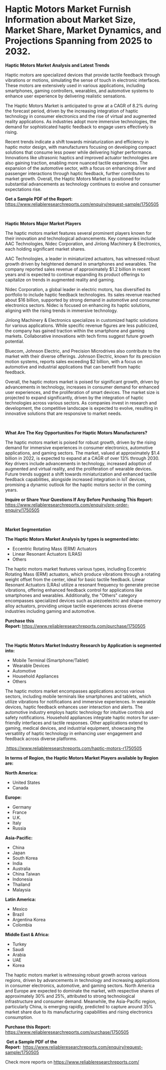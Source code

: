 <p><h1>Haptic Motors Market Furnish Information about Market Size, Market Share, Market Dynamics, and Projections Spanning from 2025 to 2032.</h1></p><p><strong>Haptic Motors Market Analysis and Latest Trends</strong></p>
<p><p>Haptic motors are specialized devices that provide tactile feedback through vibrations or motions, simulating the sense of touch in electronic interfaces. These motors are extensively used in various applications, including smartphones, gaming controllers, wearables, and automotive systems to enhance user experience by delivering realistic sensations. </p><p>The Haptic Motors Market is anticipated to grow at a CAGR of 8.2% during the forecast period, driven by the increasing integration of haptic technology in consumer electronics and the rise of virtual and augmented reality applications. As industries adopt more immersive technologies, the demand for sophisticated haptic feedback to engage users effectively is rising. </p><p>Recent trends indicate a shift towards miniaturization and efficiency in haptic motor design, with manufacturers focusing on developing compact solutions that consume less power while delivering higher performance. Innovations like ultrasonic haptics and improved actuator technologies are also gaining traction, enabling more nuanced tactile experiences. The expansion of the automotive sector, with a focus on enhancing driver and passenger interactions through haptic feedback, further contributes to market growth. Overall, the Haptic Motors Market is positioned for substantial advancements as technology continues to evolve and consumer expectations rise.</p></p>
<p><strong>Get a Sample PDF of the Report:&nbsp;</strong> <a href="https://www.reliableresearchreports.com/enquiry/request-sample/1750505?utm_campaign=2146&utm_medium=2&utm_source=Github&utm_content=ia&utm_term=11022025&utm_id=haptic-motors">https://www.reliableresearchreports.com/enquiry/request-sample/1750505</a></p>
<p>&nbsp;</p>
<p><strong>Haptic Motors Major Market Players</strong></p>
<p><p>The haptic motors market features several prominent players known for their innovation and technological advancements. Key companies include AAC Technologies, Nidec Corporation, and Jinlong Machinery & Electronics, each holding significant market shares.</p><p>AAC Technologies, a leader in miniaturized actuators, has witnessed robust growth driven by heightened demand in smartphones and wearables. The company reported sales revenue of approximately $1.2 billion in recent years and is expected to continue expanding its product offerings to capitalize on trends in augmented reality and gaming.</p><p>Nidec Corporation, a global leader in electric motors, has diversified its portfolio to include haptic feedback technologies. Its sales revenue reached about $16 billion, supported by strong demand in automotive and consumer electronics sectors. Nidec is focused on enhancing its haptic solutions, aligning with the rising trends in immersive technology.</p><p>Jinlong Machinery & Electronics specializes in customized haptic solutions for various applications. While specific revenue figures are less publicized, the company has gained traction within the smartphone and gaming markets. Collaborative innovations with tech firms suggest future growth potential.</p><p>Bluecom, Johnson Electric, and Precision Microdrives also contribute to the market with their diverse offerings. Johnson Electric, known for its precision motion systems, reports sales exceeding $2 billion, with a focus on automotive and industrial applications that can benefit from haptic feedback.</p><p>Overall, the haptic motors market is poised for significant growth, driven by advancements in technology, increases in consumer demand for enhanced user experiences, and the proliferation of smart devices. The market size is projected to expand significantly, driven by the integration of haptic technologies across various sectors. As companies invest in research and development, the competitive landscape is expected to evolve, resulting in innovative solutions that are responsive to market needs.</p></p>
<p>&nbsp;</p>
<p><strong>What Are The Key Opportunities For Haptic Motors Manufacturers?</strong></p>
<p><p>The haptic motors market is poised for robust growth, driven by the rising demand for immersive experiences in consumer electronics, automotive applications, and gaming sectors. The market, valued at approximately $1.4 billion in 2022, is expected to expand at a CAGR of over 13% through 2030. Key drivers include advancements in technology, increased adoption of augmented and virtual reality, and the proliferation of wearable devices. Future trends suggest a shift towards miniaturization and enhanced tactile feedback capabilities, alongside increased integration in IoT devices, promising a dynamic outlook for the haptic motors sector in the coming years.</p></p>
<p><strong>Inquire or Share Your Questions If Any Before Purchasing This Report:</strong> <a href="https://www.reliableresearchreports.com/enquiry/pre-order-enquiry/1750505?utm_campaign=2146&utm_medium=2&utm_source=Github&utm_content=ia&utm_term=11022025&utm_id=haptic-motors">https://www.reliableresearchreports.com/enquiry/pre-order-enquiry/1750505</a></p>
<p>&nbsp;</p>
<p><strong>Market Segmentation</strong></p>
<p><strong>The Haptic Motors Market Analysis by types is segmented into:</strong></p>
<p><ul><li>Eccentric Rotating Mass (ERM) Actuators</li><li>Linear Resonant Actuators (LRAS)</li><li>Others</li></ul></p>
<p><p>The haptic motors market features various types, including Eccentric Rotating Mass (ERM) actuators, which produce vibrations through a rotating weight offset from the center, ideal for basic tactile feedback. Linear Resonant Actuators (LRAs) utilize a resonant frequency to generate precise vibrations, offering enhanced feedback control for applications like smartphones and wearables. Additionally, the "Others" category encompasses specialized devices such as piezoelectric and shape-memory alloy actuators, providing unique tactile experiences across diverse industries including gaming and automotive.</p></p>
<p><strong>Purchase this Report:&nbsp;</strong><a href="https://www.reliableresearchreports.com/purchase/1750505?utm_campaign=2146&utm_medium=2&utm_source=Github&utm_content=ia&utm_term=11022025&utm_id=haptic-motors">https://www.reliableresearchreports.com/purchase/1750505</a></p>
<p>&nbsp;</p>
<p><strong>The Haptic Motors Market Industry Research by Application is segmented into:</strong></p>
<p><ul><li>Mobile Terminal (Smartphone/Tablet)</li><li>Wearable Devices</li><li>Automotive</li><li>Household Appliances</li><li>Others</li></ul></p>
<p><p>The haptic motors market encompasses applications across various sectors, including mobile terminals like smartphones and tablets, which utilize vibrations for notifications and immersive experiences. In wearable devices, haptic feedback enhances user interaction and alerts. The automotive industry employs haptic technology for intuitive controls and safety notifications. Household appliances integrate haptic motors for user-friendly interfaces and tactile responses. Other applications extend to gaming, medical devices, and industrial equipment, showcasing the versatility of haptic technology in enhancing user engagement and feedback across diverse platforms.</p></p>
<p><a href="https://www.reliableresearchreports.com/haptic-motors-r1750505?utm_campaign=2146&utm_medium=2&utm_source=Github&utm_content=ia&utm_term=11022025&utm_id=haptic-motors">&nbsp;https://www.reliableresearchreports.com/haptic-motors-r1750505</a></p>
<p><strong>In terms of Region, the Haptic Motors Market Players available by Region are:</strong></p>
<p>
    <p> <strong> North America: </strong>
        <ul>
            <li>United States</li>
            <li>Canada</li>
        </ul>
        </p> 
    <p> <strong> Europe: </strong>
        <ul>
            <li>Germany</li>
            <li>France</li>
            <li>U.K.</li>
            <li>Italy</li>
            <li>Russia</li>
        </ul>
        </p> 
    <p> <strong> Asia-Pacific: </strong>
        <ul>
            <li>China</li>
            <li>Japan</li>
            <li>South Korea</li>
            <li>India</li>
            <li>Australia</li>
            <li>China Taiwan</li>
            <li>Indonesia</li>
            <li>Thailand</li>
            <li>Malaysia</li>
        </ul>
        </p> 
    <p> <strong> Latin America: </strong>
        <ul>
            <li>Mexico</li>
            <li>Brazil</li>
            <li>Argentina Korea</li>
            <li>Colombia</li>
        </ul>
        </p> 
    <p> <strong> Middle East & Africa: </strong>
        <ul>
            <li>Turkey</li>
            <li>Saudi</li>
            <li>Arabia</li>
            <li>UAE</li>
            <li>Korea</li>
        </ul>
    </p>
    </p>
<p><p>The haptic motors market is witnessing robust growth across various regions, driven by advancements in technology and increasing applications in consumer electronics, automotive, and gaming sectors. North America and Europe are expected to dominate the market, with respective shares of approximately 30% and 25%, attributed to strong technological infrastructure and consumer demand. Meanwhile, the Asia-Pacific region, particularly China, is emerging rapidly, predicted to capture around 35% market share due to its manufacturing capabilities and rising electronics consumption.</p></p>
<p><strong>Purchase this Report: </strong><a href="https://www.reliableresearchreports.com/purchase/1750505?utm_campaign=2146&utm_medium=2&utm_source=Github&utm_content=ia&utm_term=11022025&utm_id=haptic-motors">https://www.reliableresearchreports.com/purchase/1750505</a></p>
<p>&nbsp;<strong>Get a Sample PDF of the Report:&nbsp;&nbsp;</strong><a href="https://www.reliableresearchreports.com/enquiry/request-sample/1750505?utm_campaign=2146&utm_medium=2&utm_source=Github&utm_content=ia&utm_term=11022025&utm_id=haptic-motors">https://www.reliableresearchreports.com/enquiry/request-sample/1750505</a></p>
<p><strong></strong></p>
<p>Check more reports on <a href="https://www.reliableresearchreports.com/?utm_campaign=2146&utm_medium=2&utm_source=Github&utm_content=ia&utm_term=11022025&utm_id=haptic-motors">https://www.reliableresearchreports.com/</a></p>